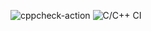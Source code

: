 ![cppcheck-action](https://github.com/stepin105439/Cloth_Store_Management_System_Project/workflows/cppcheck-action/badge.svg?branch=master)
![C/C++ CI](https://github.com/stepin105439/Cloth_Store_Management_System_Project/workflows/C/C++%20CI/badge.svg)
